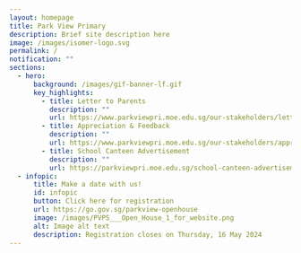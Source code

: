 ```yaml
---
layout: homepage
title: Park View Primary
description: Brief site description here
image: /images/isomer-logo.svg
permalink: /
notification: ""
sections:
  - hero:
      background: /images/gif-banner-lf.gif
      key_highlights:
        - title: Letter to Parents
          description: ""
          url: https://www.parkviewpri.moe.edu.sg/our-stakeholders/letter-to-parents/
        - title: Appreciation & Feedback
          description: ""
          url: https://www.parkviewpri.moe.edu.sg/our-stakeholders/appreciation-and-feedback/
        - title: School Canteen Advertisement
          description: ""
          url: https://parkviewpri.moe.edu.sg/school-canteen-advertisement-pvps/
  - infopic:
      title: Make a date with us!
      id: infopic
      button: Click here for registration
      url: https://go.gov.sg/parkview-openhouse
      image: /images/PVPS___Open_House_1_for_website.png
      alt: Image alt text
      description: Registration closes on Thursday, 16 May 2024
---
```

